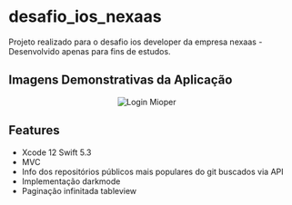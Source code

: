# desafio_ios_nexaas

Projeto realizado para o desafio ios developer da empresa nexaas - Desenvolvido apenas para fins de estudos.

## Imagens Demonstrativas da Aplicação

<p align="center">
  <img title="Login Mioper" alt="Login Mioper" src="https://user-images.githubusercontent.com/29108604/86785911-b032a780-c039-11ea-9629-814308ddc1e5.gif">
  &emsp;
</p>

## Features
- Xcode 12 Swift 5.3
- MVC
- Info dos repositórios públicos mais populares do git buscados via API
- Implementação darkmode
- Paginação infinitada tableview

